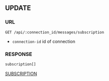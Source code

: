 
## UPDATE

### URL

```
GET /api/:connection_id/messages/subscription
```

- `connection-id`
id of connection


### RESPONSE

```typescript
subscription[]
```

[SUBSCRIPTION](./def/subscription)
